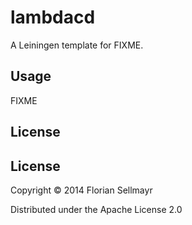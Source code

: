 # lambdacd

A Leiningen template for FIXME.

## Usage

FIXME

## License

## License

Copyright © 2014 Florian Sellmayr

Distributed under the Apache License 2.0